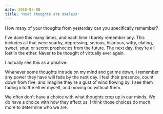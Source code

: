 ```yaml
---
date: 2018-07-08
title: "Most Thoughts are Useless"
---
```


How many of your thoughts from yesterday can you specifically remember?

I've done this many times, and each time I barely remember any. This includes all that were snarky, depressing, serious, hilarious, witty, elating, sweet, sour, or secret prophecies from the future. The next day, they're all lost in the ether. Never to be thought of virtually ever again.

I actually see this as a positive.

Whenever some thoughts intrude on my mind and get me down, I remember any power they have will fade by the next day. I feel their presence, count down from five, and imagine they're a gust of wind flowing by. I see them fading into the ether myself, and moving on without them.

We often don't have a choice with what thoughts crop up in our minds. We do have a choice with how they affect us. I think those choices do much more to determine who we are.
